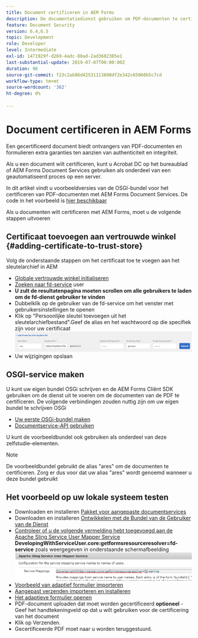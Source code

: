 ```yaml
---
title: Document certificeren in AEM Forms
description: De documentatiedienst gebruiken om PDF-documenten te certificeren in AEM Forms
feature: Document Security
version: 6.4,6.5
topic: Development
role: Developer
level: Intermediate
exl-id: 1471929f-d269-4adc-88ad-2ad3682305e1
last-substantial-update: 2019-07-07T00:00:00Z
duration: 96
source-git-commit: f23c2ab86d42531113690df2e342c65060b5c7cd
workflow-type: tm+mt
source-wordcount: '362'
ht-degree: 0%

---
```


# Document certificeren in AEM Forms

Een gecertificeerd document biedt ontvangers van PDF-documenten en formulieren extra garanties ten aanzien van authenticiteit en integriteit.

Als u een document wilt certificeren, kunt u Acrobat DC op het bureaublad of AEM Forms Document Services gebruiken als onderdeel van een geautomatiseerd proces op een server.

In dit artikel vindt u voorbeeldversies van de OSGI-bundel voor het certificeren van PDF-documenten met AEM Forms Document Services. De code in het voorbeeld is [hier beschikbaar](https://helpx.adobe.com/experience-manager/6-4/forms/using/aem-document-services-programmatically.html)

Als u documenten wilt certificeren met AEM Forms, moet u de volgende stappen uitvoeren

## Certificaat toevoegen aan vertrouwde winkel {#adding-certificate-to-trust-store}

Volg de onderstaande stappen om het certificaat toe te voegen aan het sleutelarchief in AEM

* [Globale vertrouwde winkel initialiseren](http://localhost:4502/libs/granite/security/content/truststore.html)
* [Zoeken naar fd-service](http://localhost:4502/security/users.html) user
* **U zult de resultatenpagina moeten scrollen om alle gebruikers te laden om de fd-dienst gebruiker te vinden**
* Dubbelklik op de gebruiker van de fd-service om het venster met gebruikersinstellingen te openen
* Klik op &quot;Persoonlijke sleutel toevoegen uit het sleutelarchiefbestand&quot;.Geef de alias en het wachtwoord op die specifiek zijn voor uw certificaat
  ![add-certificate](assets/adding-certificate-keystore.PNG)
* Uw wijzigingen opslaan

## OSGI-service maken

U kunt uw eigen bundel OSGi schrijven en de AEM Forms Cliënt SDK gebruiken om de dienst uit te voeren om de documenten van de PDF te certificeren. De volgende verbindingen zouden nuttig zijn om uw eigen bundel te schrijven OSGi

* [Uw eerste OSGi-bundel maken](https://helpx.adobe.com/experience-manager/using/maven_arch13.html)
* [Documentservice-API gebruiken](https://helpx.adobe.com/experience-manager/6-4/forms/using/aem-document-services-programmatically.html)

U kunt de voorbeeldbundel ook gebruiken als onderdeel van deze zelfstudie-elementen.

>[!NOTE]
>
>De voorbeeldbundel gebruikt de alias &quot;ares&quot; om de documenten te certificeren. Zorg er dus voor dat uw alias &quot;ares&quot; wordt genoemd wanneer u deze bundel gebruikt

## Het voorbeeld op uw lokale systeem testen

* Downloaden en installeren [Pakket voor aangepaste documentservices](/help/forms/assets/common-osgi-bundles/AEMFormsDocumentServices.core-1.0-SNAPSHOT.jar)
* Downloaden en installeren [Ontwikkelen met de Bundel van de Gebruiker van de Dienst](/help/forms/assets/common-osgi-bundles/DevelopingWithServiceUser.jar)
* [Controleer of u de volgende vermelding hebt toegevoegd aan de Apache Sling Service User Mapper Service](http://localhost:4502/system/console/configMgr)
  **DevelopingWithServiceUser.core:getformsresourceresolver=fd-service** zoals weergegeven in onderstaande schermafbeelding
  ![Gebruikerskaart](assets/user-mapper-service.PNG)
* [Voorbeeld van adaptief formulier importeren](assets/certify-pdf-af.zip)
* [Aangepast verzenden importeren en installeren](assets/custom-submit-certify.zip)
* [Het adaptieve formulier openen](http://localhost:4502/content/dam/formsanddocuments/certifypdf/jcr:content?wcmmode=disabled)
* PDF-document uploaden dat moet worden gecertificeerd
  **optioneel** - Geef het handtekeningveld op dat u wilt gebruiken voor de certificering van het document
* Klik op Verzenden.
* Gecertificeerde PDF moet naar u worden teruggestuurd.
